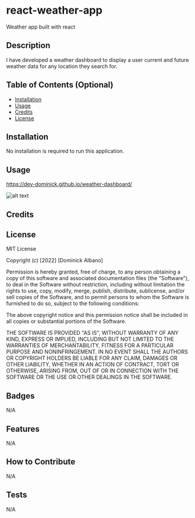 # react-weather-app
Weather app built with react

## Description

I have developed a weather dashboard to display a user current and future weather data for any location they search for. 



## Table of Contents (Optional)


- [Installation](#installation)
- [Usage](#usage)
- [Credits](#credits)
- [License](#license)

## Installation

No installation is required to run this application. 


## Usage

https://dev-dominick.github.io/weather-dashboard/

![alt text](./assets/weather.png)

## Credits


## License

MIT License

Copyright (c) [2022] [Dominick Albano]

Permission is hereby granted, free of charge, to any person obtaining a copy of this software and associated documentation files (the "Software"), to deal in the Software without restriction, including without limitation the rights to use, copy, modify, merge, publish, distribute, sublicense, and/or sell copies of the Software, and to permit persons to whom the Software is furnished to do so, subject to the following conditions:

The above copyright notice and this permission notice shall be included in all copies or substantial portions of the Software.

THE SOFTWARE IS PROVIDED "AS IS", WITHOUT WARRANTY OF ANY KIND, EXPRESS OR IMPLIED, INCLUDING BUT NOT LIMITED TO THE WARRANTIES OF MERCHANTABILITY, FITNESS FOR A PARTICULAR PURPOSE AND NONINFRINGEMENT. IN NO EVENT SHALL THE AUTHORS OR COPYRIGHT HOLDERS BE LIABLE FOR ANY CLAIM, DAMAGES OR OTHER LIABILITY, WHETHER IN AN ACTION OF CONTRACT, TORT OR OTHERWISE, ARISING FROM, OUT OF OR IN CONNECTION WITH THE SOFTWARE OR THE USE OR OTHER DEALINGS IN THE SOFTWARE.

## Badges

N/A

## Features

N/A

## How to Contribute

N/A

## Tests

N/A